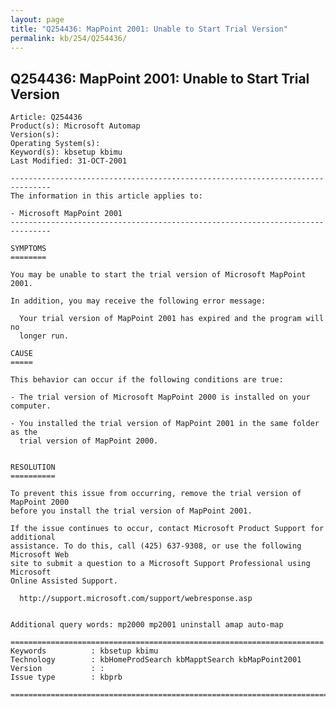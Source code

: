 ```yaml
---
layout: page
title: "Q254436: MapPoint 2001: Unable to Start Trial Version"
permalink: kb/254/Q254436/
---
```


## Q254436: MapPoint 2001: Unable to Start Trial Version

	Article: Q254436
	Product(s): Microsoft Automap
	Version(s): 
	Operating System(s): 
	Keyword(s): kbsetup kbimu
	Last Modified: 31-OCT-2001
	
	-------------------------------------------------------------------------------
	The information in this article applies to:
	
	- Microsoft MapPoint 2001 
	-------------------------------------------------------------------------------
	
	SYMPTOMS
	========
	
	You may be unable to start the trial version of Microsoft MapPoint 2001.
	
	In addition, you may receive the following error message:
	
	  Your trial version of MapPoint 2001 has expired and the program will no
	  longer run.
	
	CAUSE
	=====
	
	This behavior can occur if the following conditions are true:
	
	- The trial version of Microsoft MapPoint 2000 is installed on your computer.
	
	- You installed the trial version of MapPoint 2001 in the same folder as the
	  trial version of MapPoint 2000.
	
	
	RESOLUTION
	==========
	
	To prevent this issue from occurring, remove the trial version of MapPoint 2000
	before you install the trial version of MapPoint 2001.
	
	If the issue continues to occur, contact Microsoft Product Support for additional
	assistance. To do this, call (425) 637-9308, or use the following Microsoft Web
	site to submit a question to a Microsoft Support Professional using Microsoft
	Online Assisted Support.
	
	  http://support.microsoft.com/support/webresponse.asp
	
	
	Additional query words: mp2000 mp2001 uninstall amap auto-map
	
	======================================================================
	Keywords          : kbsetup kbimu 
	Technology        : kbHomeProdSearch kbMapptSearch kbMapPoint2001
	Version           : :
	Issue type        : kbprb
	
	=============================================================================
	
